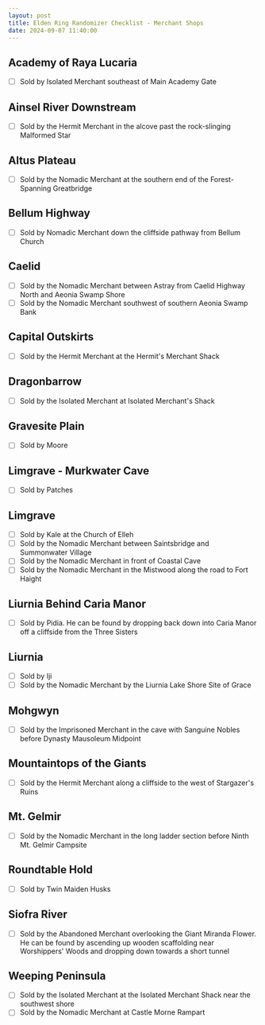 ```yaml
---
layout: post
title: Elden Ring Randomizer Checklist - Merchant Shops
date: 2024-09-07 11:40:00
---
```


## Academy of Raya Lucaria
- [ ] Sold by Isolated Merchant southeast of Main Academy Gate

## Ainsel River Downstream
- [ ] Sold by the Hermit Merchant in the alcove past the rock-slinging Malformed Star

## Altus Plateau
- [ ] Sold by the Nomadic Merchant at the southern end of the Forest-Spanning Greatbridge

## Bellum Highway
- [ ] Sold by Nomadic Merchant down the cliffside pathway from Bellum Church

## Caelid
- [ ] Sold by the Nomadic Merchant between Astray from Caelid Highway North and Aeonia Swamp Shore
- [ ] Sold by the Nomadic Merchant southwest of southern Aeonia Swamp Bank

## Capital Outskirts
- [ ] Sold by the Hermit Merchant at the Hermit's Merchant Shack

## Dragonbarrow
- [ ] Sold by the Isolated Merchant at Isolated Merchant's Shack

## Gravesite Plain
- [ ] Sold by Moore

## Limgrave - Murkwater Cave
- [ ] Sold by Patches

## Limgrave
- [ ] Sold by Kale at the Church of Elleh
- [ ] Sold by the Nomadic Merchant between Saintsbridge and Summonwater Village
- [ ] Sold by the Nomadic Merchant in front of Coastal Cave
- [ ] Sold by the Nomadic Merchant in the Mistwood along the road to Fort Haight

## Liurnia Behind Caria Manor
- [ ] Sold by Pidia. He can be found by dropping back down into Caria Manor off a cliffside from the Three Sisters

## Liurnia
- [ ] Sold by Iji
- [ ] Sold by the Nomadic Merchant by the Liurnia Lake Shore Site of Grace

## Mohgwyn
- [ ] Sold by the Imprisoned Merchant in the cave with Sanguine Nobles before Dynasty Mausoleum Midpoint

## Mountaintops of the Giants
- [ ] Sold by the Hermit Merchant along a cliffside to the west of Stargazer's Ruins

## Mt. Gelmir
- [ ] Sold by the Nomadic Merchant in the long ladder section before Ninth Mt. Gelmir Campsite

## Roundtable Hold
- [ ] Sold by Twin Maiden Husks

## Siofra River
- [ ] Sold by the Abandoned Merchant overlooking the Giant Miranda Flower. He can be found by ascending up wooden scaffolding near Worshippers' Woods and dropping down towards a short tunnel

## Weeping Peninsula
- [ ] Sold by the Isolated Merchant at the Isolated Merchant Shack near the southwest shore
- [ ] Sold by the Nomadic Merchant at Castle Morne Rampart
<br>
<br>
<br>
